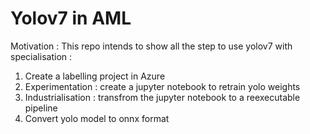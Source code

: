 # Yolov7 in AML

Motivation : This repo intends to show all the step to use yolov7 with specialisation : 
1. Create a labelling project in Azure
1. Experimentation : create a jupyter notebook to retrain yolo weights
1. Industrialisation : transfrom the jupyter notebook to a reexecutable pipeline
1. Convert yolo model to onnx format